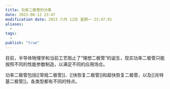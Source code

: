 ```yaml
---
title: 功率二极管的分类
date: 2023-06-12 23:47
modification date: 2023 六月 12日 星期一 23:47:01
aliases:
  - 
tags:
  - 
publish: "true"
---
```


目前，半导体物理学和当前工艺阻止了“理想二极管”的诞生，现实功率二极管只能按照不同的性能参数制造，以满足不同的应用场合。

功率二极管包括[[常规二极管]]、[[快恢复二极管]]和超快恢复二极管，以及[[肖特基二极管]]。各类型都有不同的特点。

